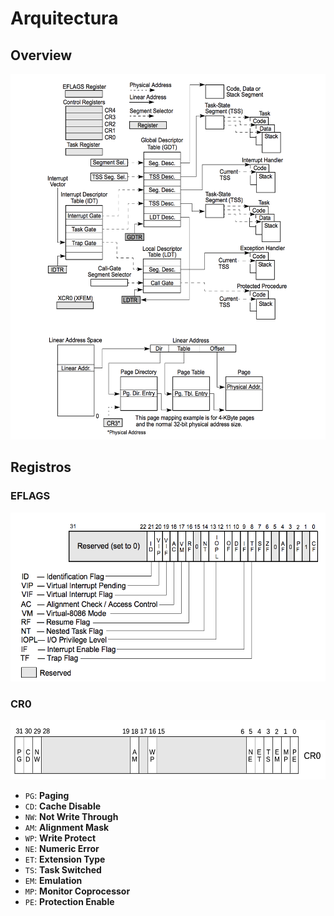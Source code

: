 # Arquitectura

## Overview

<p align="center">
<img src="img/arquitectura/overview.png" alt ="Overview de las estructuras de datos" width=555 height=585>
</p>

## Registros

### EFLAGS

<p align="center">
<img src="img/arquitectura/eflags.png" alt="EFLAGS" width="540" height="270">
</p>

### CR0

<p align="center">
<img src="img/arquitectura/cr0.png" alt="CRO" width=600 height=95>
</p>

- `PG`: **Paging**
- `CD`: **Cache Disable**
- `NW`: **Not Write Through**
- `AM`: **Alignment Mask**
- `WP`: **Write Protect**
- `NE`: **Numeric Error**
- `ET`: **Extension Type**
- `TS`: **Task Switched**
- `EM`: **Emulation**
- `MP`: **Monitor Coprocessor**
- `PE`: **Protection Enable**
